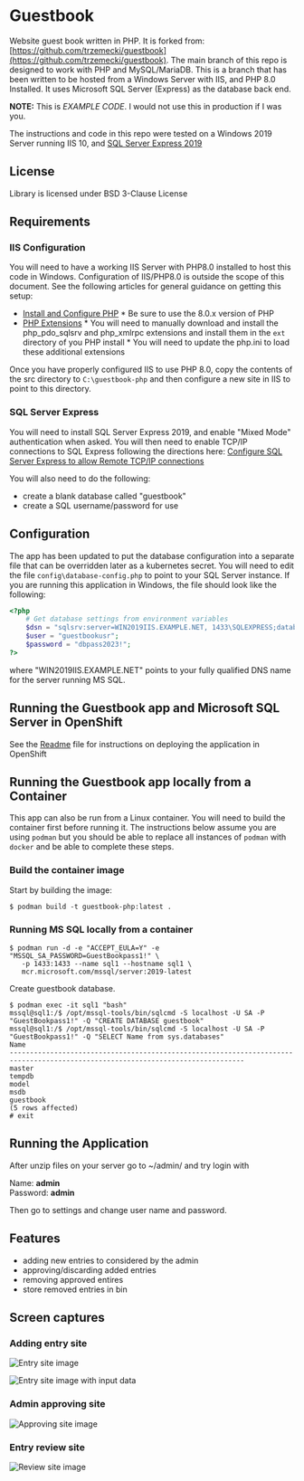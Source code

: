 # Guestbook
Website guest book written in PHP. It is forked from: [https://github.com/trzemecki/guestbook](https://github.com/trzemecki/guestbook). The main branch of this repo is designed to work with PHP and MySQL/MariaDB. This is a branch that has been written to be hosted from a Windows Server with IIS, and PHP 8.0 Installed. It uses Microsoft SQL Server (Express) as the database back end. 

**NOTE:** This is *EXAMPLE CODE*. I would not use this in production if I was you.

The instructions and code in this repo were tested on a Windows 2019 Server running IIS 10, and [SQL Server Express 2019](https://www.microsoft.com/en-us/download/details.aspx?id=101064)

## License
Library is licensed under BSD 3-Clause License

## Requirements

### IIS Configuration

You will need to have a working IIS Server with PHP8.0 installed to host this code in Windows. Configuration of IIS/PHP8.0 is outside the scope of this document. See the following articles for general guidance on getting this setup:

* [Install and Configure PHP](https://learn.microsoft.com/en-us/iis/application-frameworks/install-and-configure-php-on-iis/install-and-configure-php)
      * Be sure to use the 8.0.x version of PHP
* [PHP Extensions](https://windows.php.net/downloads/pecl/releases/)
      * You will need to manually download and install the php_pdo_sqlsrv and php_xmlrpc extensions and install them in the `ext` directory of you PHP install
      * You will need to update the php.ini to load these additional extensions


Once you have properly configured IIS to use PHP 8.0, copy the contents of the src directory to `C:\guestbook-php` and then configure a new site in IIS to point to this directory.

### SQL Server Express

You will need to install SQL Server Express 2019, and enable "Mixed Mode" authentication when asked.
You will then need to enable TCP/IP connections to SQL Express following the directions here:
[Configure SQL Server Express to allow Remote TCP/IP connections](https://www.teamdotnetnuke.com/en-us/article/445-configure-sql-server-express-to-allow-remote-tcp-ip-connections-on-port-1433)

You will also need to do the following:
* create a blank database called "guestbook"
* create a SQL username/password for use

## Configuration

The app has been updated to put the database configuration into a separate file that can be overridden later as a kubernetes secret. You will need to edit the file `config\database-config.php` to point to your SQL Server instance. If you are running this application in Windows, the file should look like the following:

```php
<?php
    # Get database settings from environment variables
    $dsn = "sqlsrv:server=WIN2019IIS.EXAMPLE.NET, 1433\SQLEXPRESS;database=guestbook";
    $user = "guestbookusr";
    $password = "dbpass2023!";
?>
```

where "WIN2019IIS.EXAMPLE.NET" points to your fully qualified DNS name for the server running MS SQL.

## Running the Guestbook app and Microsoft SQL Server in OpenShift

See the [Readme](kubernetes/ocp/Readme.md) file for instructions on deploying the application in OpenShift

## Running the Guestbook app locally from a Container

This app can also be run from a Linux container. You will need to build the container first before running it. The instructions below assume you are using `podman` but you should be able to replace all instances of `podman` with `docker` and be able to complete these steps.

### Build the container image

Start by building the image:

```
$ podman build -t guestbook-php:latest .
```

### Running MS SQL locally from a container

```
$ podman run -d -e "ACCEPT_EULA=Y" -e "MSSQL_SA_PASSWORD=GuestBookpass1!" \
   -p 1433:1433 --name sql1 --hostname sql1 \
   mcr.microsoft.com/mssql/server:2019-latest
```

Create guestbook database.

```
$ podman exec -it sql1 "bash"
mssql@sql1:/$ /opt/mssql-tools/bin/sqlcmd -S localhost -U SA -P "GuestBookpass1!" -Q "CREATE DATABASE guestbook"
mssql@sql1:/$ /opt/mssql-tools/bin/sqlcmd -S localhost -U SA -P "GuestBookpass1!" -Q "SELECT Name from sys.databases"
Name                                                                                                                            
--------------------------------------------------------------------------------------------------------------------------------
master                     
tempdb
model
msdb
guestbook                                                                                                                       
(5 rows affected)
# exit
```

## Running the Application
After unzip files on your server go to ~/admin/ and try login with 

Name: **admin**  
Password: **admin**

Then go to settings and change user name and password.

## Features
- adding new entries to considered by the admin
- approving/discarding added entries
- removing approved entires
- store removed entries in bin

## Screen captures

### Adding entry site

![Entry site image](docs/image_1.png)

![Entry site image with input data](docs/image_2.png)

### Admin approving site

![Approving site image](docs/image_3.png)

### Entry review site

![Review site image](docs/image_4.png)
